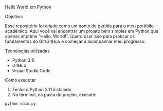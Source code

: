 
Hello World em Python

Objetivo:

Esse repositório foi criado como um ponto de partida para o meu portfólio acadêmico.
Aqui você vai encontrar um projeto bem simples em Python que apenas imprime "Hello, World!".
Quero usar isso para praticar os fundamentos do Git/GitHub e começar a acompanhar meu progresso.

Tecnologias utilizadas

- Python 3.11
- GitHub
- Visual Studio Code

Como executar

1. Tenha o Python 3.11 instalado.
2. No terminal, na pasta do projeto, execute:
```Bash
python main.py
